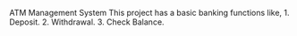 ATM Management System
  This project has a basic banking functions like,
    1. Deposit.
    2. Withdrawal.
    3. Check Balance.
